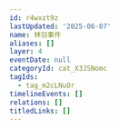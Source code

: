 ```yaml
---
id: r4wxzt9z
lastUpdated: '2025-06-07'
name: 林羽事件
aliases: []
layer: 4
eventDate: null
categoryId: cat_X3JSNomc
tagIds:
  - tag_m2cLNuOr
timelineEvents: []
relations: []
titledLinks: []
---
```


